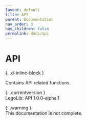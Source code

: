 ```yaml
---
layout: default
title: API
parent: Documentation
nav_order: 3
has_children: false
permalink: docs/api
---
```

# API  
{: .d-inline-block }  

Contains API related functions.  

{: .currentversion }  
LegoLib: API 1.0.0-alpha.1  

{: .warning }  
This documentation is not complete.  